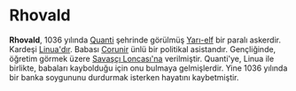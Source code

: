 # Rhovald
**Rhovald**, 1036 yılında [Quanti](https://aarthalopedia.miraheze.org/wiki/Quanti "Quanti") şehrinde görülmüş [Yarı-elf](https://aarthalopedia.miraheze.org/w/index.php?title=Yar%C4%B1-elf&action=edit&redlink=1 "Yarı-elf (sayfa mevcut değil)") bir paralı askerdir. Kardeşi [Linua'dır](https://aarthalopedia.miraheze.org/wiki/Linua "Linua"). Babası [Corunir](https://aarthalopedia.miraheze.org/wiki/Corunir "Corunir") ünlü bir politikal asistandır. Gençliğinde, öğretim görmek üzere [Savaşçı Loncası'na](https://aarthalopedia.miraheze.org/w/index.php?title=Sava%C5%9F%C3%A7%C4%B1_Loncas%C4%B1&action=edit&redlink=1 "Savaşçı Loncası (sayfa mevcut değil)") verilmiştir. Quanti'ye, Linua ile birlikte, babaları kaybolduğu için onu bulmaya gelmişlerdir. Yine 1036 yılında bir banka soygununu durdurmak isterken hayatını kaybetmiştir.